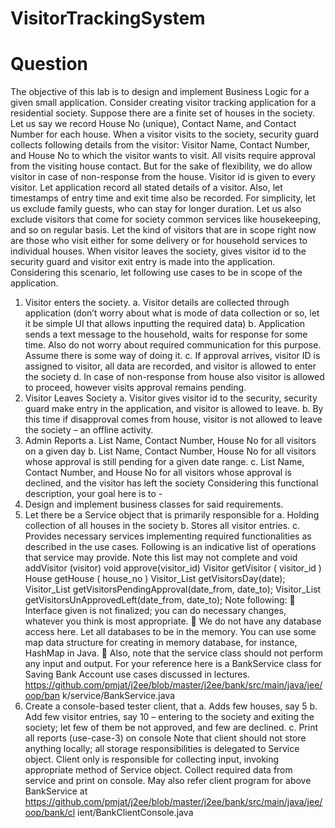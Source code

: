 # VisitorTrackingSystem

# Question


The objective of this lab is to design and implement Business Logic for a given small
application.
Consider creating visitor tracking application for a residential society.
Suppose there are a finite set of houses in the society. Let us say we record House No
(unique), Contact Name, and Contact Number for each house.
When a visitor visits to the society, security guard collects following details from the
visitor: Visitor Name, Contact Number, and House No to which the visitor wants to visit.
All visits require approval from the visiting house contact. But for the sake of flexibility,
we do allow visitor in case of non-response from the house. Visitor id is given to every
visitor. Let application record all stated details of a visitor. Also, let timestamps of entry
time and exit time also be recorded.
For simplicity, let us exclude family guests, who can stay for longer duration. Let us also
exclude visitors that come for society common services like housekeeping, and so on
regular basis. Let the kind of visitors that are in scope right now are those who visit either
for some delivery or for household services to individual houses.
When visitor leaves the society, gives visitor id to the security guard and visitor exit entry
is made into the application.
Considering this scenario, let following use cases to be in scope of the application.
1. Visitor enters the society.
a. Visitor details are collected through application (don’t worry about what is mode of
data collection or so, let it be simple UI that allows inputting the required data)
b. Application sends a text message to the household, waits for response for some time.
Also do not worry about required communication for this purpose. Assume there is
some way of doing it.
c. If approval arrives, visitor ID is assigned to visitor, all data are recorded, and visitor
is allowed to enter the society d. In case of non-response from house also visitor is
allowed to proceed, however visits approval remains pending.
2. Visitor Leaves Society
a. Visitor gives visitor id to the security, security guard make entry in the application,
and visitor is allowed to leave.
b. By this time if disapproval comes from house, visitor is not allowed to leave the
society – an offline activity.
3. Admin Reports
a. List Name, Contact Number, House No for all visitors on a given day
b. List Name, Contact Number, House No for all visitors whose approval is still pending
for a given date range.
c. List Name, Contact Number, and House No for all visitors whose approval is
declined, and the visitor has left the society
Considering this functional description, your goal here is to -
1. Design and implement business classes for said requirements.
2. Let there be a Service object that is primarily responsible for
a. Holding collection of all houses in the society
b. Stores all visitor entries.
c. Provides necessary services implementing required functionalities as described
in the use cases. Following is an indicative list of operations that service may
provide. Note this list may not complete and
void addVisitor (visitor)
void approve(visitor_id)
Visitor getVisitor ( visitor_id )
House getHouse ( house_no )
Visitor_List getVisitorsDay(date);
Visitor_List getVisitorsPendingApproval(date_from, date_to);
Visitor_List getVisitorsUnApprovedLeft(date_from, date_to);
Note following:
 Interface given is not finalized; you can do necessary changes, whatever
you think is most appropriate.
 We do not have any database access here. Let all databases to be in the
memory. You can use some map data structure for creating in memory
database, for instance, HashMap in Java.
 Also, note that the service class should not perform any input and output.
For your reference here is a BankService class for Saving Bank Account use
cases discussed in lectures.
https://github.com/pmjat/j2ee/blob/master/j2ee/bank/src/main/java/jee/oop/ban
k/service/BankService.java
3. Create a console-based tester client, that
a. Adds few houses, say 5
b. Add few visitor entries, say 10 – entering to the society and exiting the society;
let few of them be not approved, and few are declined.
c. Print all reports (use-case-3) on console
Note that client should not store anything locally; all storage responsibilities is
delegated to Service object. Client only is responsible for collecting input,
invoking appropriate method of Service object. Collect required data from service
and print on console.
May also refer client program for above BankService at
https://github.com/pmjat/j2ee/blob/master/j2ee/bank/src/main/java/jee/oop/bank/cl
ient/BankClientConsole.java
